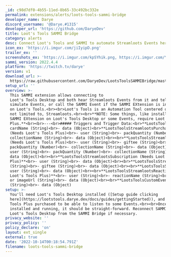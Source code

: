 ```yaml
---
_id: c98d7df0-4b55-11ed-8b65-33c492bc332e
permalink: extensions/alerts/loots-tools-sammi-bridge
developer_name: Darye
discord_username: '@Darye.#1315'
developer_url: 'https://github.com/DaryeDev'
title: Loot's Tools SAMMI Bridge
category: alerts
desc: Connect Loot's Tools and SAMMI to automate Streamloots Events here on SAMMI!
icon_ex: 'https://i.imgur.com/jiIyipD.png'
trailer_ex: ''
screenshots_ex: 'https://i.imgur.com/kpSYhik.png, https://i.imgur.com/YS98EW9.png'
sammi_version: 2022.4.4
platform: 'https://twitch.tv/darye'
version: v1
download_url: >-
  https://raw.githubusercontent.com/DaryeDev/LootsToolsSAMMIBridge/master/LootsToolsBridge.sef
setup_url: ''
overview: >-
  This SAMMI extension allows connecting to
  Loot's Tools Desktop and both hear Streamloots Events from it and tell it to
  simulate Events, or call the SAMMI Event if the SAMMI EXtension is installed
  on Loot's Tools.<br><br>Loot's Tools is an Automation Tool centered on, but
  not limited to, Streamloots.<br><br>**NOTE: Some things, like installing the
  SAMMI EXtension on Loot's Tools Desktop or some Events, require Loot's Tools
  Plus.**<br><br>---<br>##### Triggers and Trigger Data:<br>**LootsToolsStreamlootsCard**<br>- user (String)<br>- fields (Object)<br>-
  cardName (String)<br>- data (Object)<br>**LootsToolsStreamlootsPurchase**
  (Needs Loot's Tools Plus)<br>- user (String)<br>- packQuantity (Number)<br>-
  collectionName (String)<br>- data (Object)<br><br>**LootsToolsStreamlootsGift**
  (Needs Loot's Tools Plus)<br>- user (String)<br>- giftee (String)<br>-
  packQuantity (Number)<br>- collectionName (String)<br>- data (Object)<br><br>**LootsToolsStreamlootsSubscriptionCommunityGift (Needs Loot's Tools Plus)**<br>-
  user (String)<br>- packQuantity (Number)<br>- collectionName (String)<br>-
  data (Object)<br><br>**LootsToolsStreamlootsSubscription (Needs Loot's Tools
  Plus)**<br>- user (String)<br>- data (Object)<br><br>**LootsToolsStreamlootsSubscriptionGift (Needs Loot's Tools Plus)**<br>- user
  (String)<br>- giftee (String)<br>- data (Object)<br><br>**LootsToolsStreamlootsCommunityGiftSubscription (Needs Loot's Tools Plus)**<br>-
  user (String)<br>- data (Object)<br><br>**LootsToolsStreamlootsReaction (Needs
  Loot's Tools Plus)**<br>- user (String)<br>- reactionName (String)<br>- videoUrl
  or imageUrl (String)<br>- data (Object)<br><br>**LootsToolsCustomEvent**<br>- name
  (String)<br>- data (Object)
setup: >-
  You'll need Loot's Tools Desktop installed ([Setup guide clicking
  here](https://lootstools.darye.dev/docs/guides/gettingStarted)), and Loot's
  Tools Plus purchased to be able to listen to some Events.<br><br>Once it's
  installed and running, it should be straight-forward. Reconnect SAMMI to
  Loot's Tools Desktop from the SAMMI Bridge if necessary.
privacy_website: ''
privacy_policy: ''
policy_declare: 'on'
layout: ext_single
external: true
date: '2022-10-14T00:18:54.791Z'
filename: loots-tools-sammi-bridge
---
```


